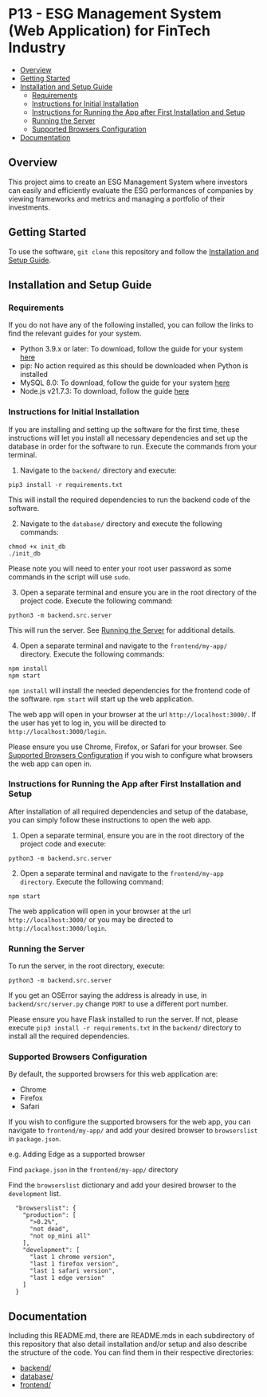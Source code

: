 # P13 - ESG Management System (Web Application) for FinTech Industry
- [Overview](#overview)
- [Getting Started](#getting-started)
- [Installation and Setup Guide](#installation-and-setup-guide)
   * [Requirements](#requirements)
   * [Instructions for Initial Installation](#instructions-for-initial-installation)
   * [Instructions for Running the App after First Installation and Setup](#instructions-for-running-the-app-after-first-installation-and-setup)
   * [Running the Server](#running-the-server)
   * [Supported Browsers Configuration](#supported-browsers-configuration)
- [Documentation  ](#documentation)

## Overview
This project aims to create an ESG Management System where investors can easily and efficiently evaluate the ESG performances of companies by viewing frameworks and metrics and managing a portfolio of their investments.

## Getting Started
To use the software, `git clone` this repository and follow the [Installation and Setup Guide](#Installation-and-Setup-Guide).

## Installation and Setup Guide
### Requirements
If you do not have any of the following installed, you can follow the links to find the relevant guides for your system.
- Python 3.9.x or later: To download, follow the guide for your system [here](https://www.python.org/downloads/)
- pip: No action required as this should be downloaded when Python is installed
- MySQL 8.0: To download, follow the guide for your system [here](https://dev.mysql.com/doc/mysql-installation-excerpt/8.0/en/installing.html)
- Node.js v21.7.3: To download, follow the guide [here](https://nodejs.org/en/learn/getting-started/how-to-install-nodejs)

### Instructions for Initial Installation
If you are installing and setting up the software for the first time, these instructions will let you install all necessary dependencies and set up the database in order for the software to run. Execute the commands from your terminal.

1. Navigate to the `backend/` directory and execute:
```
pip3 install -r requirements.txt
```
This will install the required dependencies to run the backend code of the software.

2. Navigate to the `database/` directory and execute the following commands:
```
chmod +x init_db
./init_db
```
Please note you will need to enter your root user password as some commands in the script will use `sudo`.

3. Open a separate terminal and ensure you are in the root directory of the project code. Execute the following command:
```
python3 -m backend.src.server
```
This will run the server. See [Running the Server](#Running-the-Server) for additional details.

4. Open a separate terminal and navigate to the `frontend/my-app/` directory. Execute the following commands:
```
npm install
npm start
```
`npm install` will install the needed dependencies for the frontend code of the software. `npm start` will start up the web application.

The web app will open in your browser at the url `http://localhost:3000/`. If the user has yet to log in, you will be directed to `http://localhost:3000/login`.

Please ensure you use Chrome, Firefox, or Safari for your browser. See [Supported Browsers Configuration](#Supported-Browsers-Configuration) if you wish to configure what browsers the web app can open in.

### Instructions for Running the App after First Installation and Setup
After installation of all required dependencies and setup of the database, you can simply follow these instructions to open the web app.

1. Open a separate terminal, ensure you are in the root directory of the project code and execute:
```
python3 -m backend.src.server
```
2. Open a separate terminal and navigate to the `frontend/my-app directory`. Execute the following command:
```
npm start
```
The web application will open in your browser at the url `http://localhost:3000/` or you may be directed to `http://localhost:3000/login`.

### Running the Server
To run the server, in the root directory, execute:
```
python3 -m backend.src.server
```
If you get an OSError saying the address is already in use, in `backend/src/server.py` change `PORT` to use a different port number.

Please ensure you have Flask installed to run the server. If not, please execute `pip3 install -r requirements.txt` in the `backend/` directory to install all the required dependencies.

### Supported Browsers Configuration
By default, the supported browsers for this web application are:
- Chrome
- Firefox
- Safari

If you wish to configure the supported browsers for the web app, you can navigate to `frontend/my-app/` and add your desired browser to `browserslist` in `package.json`.

e.g. Adding Edge as a supported browser

Find `package.json` in the `frontend/my-app/` directory

Find the `browserslist` dictionary and add your desired browser to the `development` list.
```
  "browserslist": {
    "production": [
      ">0.2%",
      "not dead",
      "not op_mini all"
    ],
    "development": [
      "last 1 chrome version",
      "last 1 firefox version",
      "last 1 safari version",
      "last 1 edge version"
    ]
  }
```

## Documentation  
Including this README.md, there are README.mds in each subdirectory of this repository that also detail installation and/or setup and also describe the structure of the code. You can find them in their respective directories:
- [backend/](./backend/)
- [database/](./database/)
- [frontend/](./frontend/)